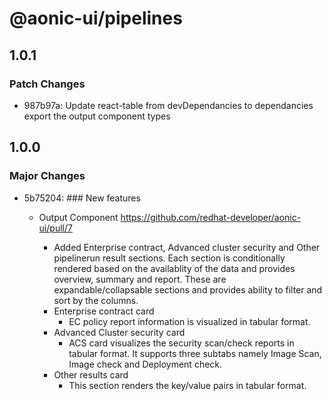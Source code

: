 # @aonic-ui/pipelines

## 1.0.1

### Patch Changes

- 987b97a: Update react-table from devDependancies to dependancies
  export the output component types

## 1.0.0

### Major Changes

- 5b75204: ### New features

  - Output Component https://github.com/redhat-developer/aonic-ui/pull/7

    - Added Enterprise contract, Advanced cluster security and Other pipelinerun result sections. Each section is conditionally rendered based on the availablity of the data and provides overview, summary and report. These are expandable/collapsable sections and provides ability to filter and sort by the columns.
    - Enterprise contract card
      - EC policy report information is visualized in tabular format.
    - Advanced Cluster security card
      - ACS card visualizes the security scan/check reports in tabular format. It supports three subtabs namely Image Scan, Image check and Deployment check.
    - Other results card
      - This section renders the key/value pairs in tabular format.
